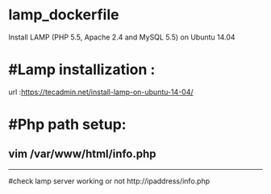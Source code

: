 # lamp_dockerfile
Install LAMP (PHP 5.5, Apache 2.4 and MySQL 5.5) on Ubuntu 14.04 

#Lamp installization :
===================
url :https://tecadmin.net/install-lamp-on-ubuntu-14-04/

#Php path setup:
==============
vim /var/www/html/info.php
----------------------------
<?php
phpinfo();
?>
-----------------------------

#check lamp server working or not
http://ipaddress/info.php
